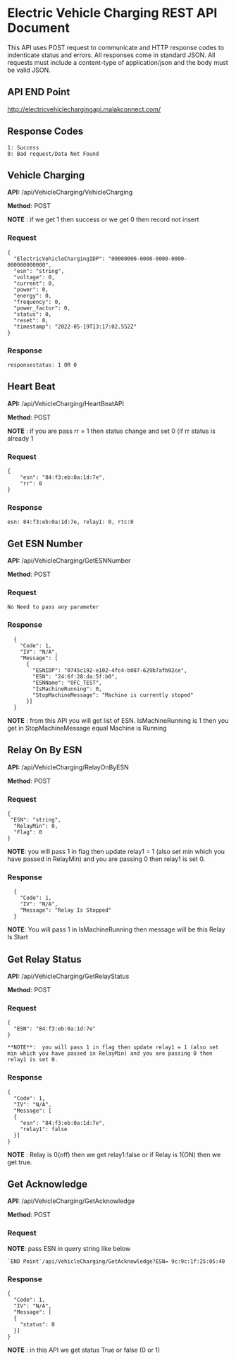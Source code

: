 # Electric Vehicle Charging REST API Document

This API uses POST request to communicate and HTTP response codes to indenticate status and errors. All responses come in standard JSON. All requests must include a content-type of application/json and the body must be valid JSON.

## API END Point
  http://electricvehiclechargingapi.malakconnect.com/

## Response Codes
```
1: Success
0: Bad request/Data Not Found
```

## Vehicle Charging
**API:** /api/VehicleCharging/VehicleCharging

**Method**: POST

**NOTE** : if we get 1 then success or we get 0 then record not insert

### Request
```
{
  "ElectricVehicleChargingIDP": "00000000-0000-0000-0000-000000000000",
  "esn": "string",
  "voltage": 0,
  "current": 0,
  "power": 0,
  "energy": 0,
  "frequency": 0,
  "power_factor": 0,
  "status": 0,
  "reset": 0,
  "timestamp": "2022-05-19T13:17:02.552Z"
}
```

### Response
```
responsestatus: 1 OR 0
```

## Heart Beat
**API:** /api/VehicleCharging/HeartBeatAPI

**Method**: POST

**NOTE** : if you are pass rr = 1 then status change and set 0 (if rr status is already 1

### Request
```
{
    "esn": "84:f3:eb:0a:1d:7e",
    "rr": 0
}
```

### Response
```
esn: 84:f3:eb:0a:1d:7e, relay1: 0, rtc:0
```
## Get ESN Number
**API:** /api/VehicleCharging/GetESNNumber

**Method**: POST

### Request
```
No Need to pass any parameter
```

### Response
```
  {
    "Code": 1,
    "IV": "N/A",
    "Message": [
      {
        "ESNIDP": "0745c192-e102-4fc4-b087-629b7afb92ce",
        "ESN": "24:6f:28:da:5f:b0",
        "ESNName": "OFC_TEST",
        "IsMachineRunning": 0,
        "StopMachineMessage": "Machine is currently stoped"
      }]
  }
```  
**NOTE** : from this API you will get list of ESN. IsMachineRunning is 1 then you get in StopMachineMessage equal Machine is Running

## Relay On By ESN
**API:** /api/VehicleCharging/RelayOnByESN

**Method**: POST

### Request
```
{
 "ESN": "string",
  "RelayMin": 0,
  "Flag": 0
}
```
**NOTE**:  you will pass 1 in flag then update relay1 = 1 (also set min which you have passed in RelayMin) and you are passing 0 then relay1 is set 0.

### Response
```
  {
    "Code": 1,
    "IV": "N/A",
    "Message": "Relay Is Stopped"
  }
```
**NOTE**: You will pass 1 in IsMachineRunning then message will be this Relay Is Start

## Get Relay Status
**API:** /api/VehicleCharging/GetRelayStatus

**Method**: POST

### Request
```
{
  "ESN": "84:f3:eb:0a:1d:7e"
}

**NOTE**:  you will pass 1 in flag then update relay1 = 1 (also set min which you have passed in RelayMin) and you are passing 0 then relay1 is set 0.
```

### Response
```
{
  "Code": 1,
  "IV": "N/A",
  "Message": [
  {
    "esn": "84:f3:eb:0a:1d:7e",
    "relay1": false
  }]
}
```
**NOTE** : Relay is 0(off) then we get relay1:false or if Relay is 1(ON) then we get true.

## Get Acknowledge
**API:** /api/VehicleCharging/GetAcknowledge

**Method**: POST

### Request

**NOTE**: pass ESN in query string like below
```
`END Point`/api/VehicleCharging/GetAcknowledge?ESN= 9c:9c:1f:25:05:40
```

### Response
```
{
  "Code": 1,
  "IV": "N/A",
  "Message": [
  {
    "status": 0
  }]
}
```
**NOTE** : in this API we get status True or false (0 or 1)
